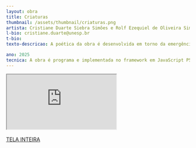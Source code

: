 ```yaml
---
layout: obra
title: Criaturas
thumbnail: /assets/thumbnail/criaturas.png
artista: Cristiane Duarte Siebra Simões e Rolf Ezequiel de Oliveira Simoes
l-bio: cristiane.duarte@unesp.br
t-bio: 
texto-descricao: A poética da obra é desenvolvida em torno da emergência da vida a partir de elementos mais simples. O som de base, constante e grave ao fundo, cria um contraste com a delicadeza dos movimentos das criaturas. O espaço é preenchido pelo som, que remete a profundezas oceânicas e uma sensação de estar submerso na água. Sobre a base sonora, ruídos emitidos pelas criaturas podem ser ouvidos. São texturas granulares de inspiração aquática, lembrando pequenos estalos de organismos marinhos (crustáceos, camarão). Esses sons individuais intensificam-se e alteram o panorama estéreo conforme a atividade e a posição de cada criatura na tela. Ao evoluírem, ganhando novos nós e arestas, as criaturas também emitem um novo ruído, breve e visceral, remetendo uma transformação. Essa composição sonora em camadas, sincronizada com os movimentos e atividades das criaturas, conferem uma ambiência sensorial que amplifica a percepção de vida e autonomia das criaturas. O resultado dessa convergência visual e sonora é uma experiência estética imersiva, na qual o público percebe um sistema coeso e orgânico.

ano: 2025
tecnica: A obra é programa e implementada no framework em JavaScript P5.js. Cada criatura é essencialmente representada por um grafo, cujos nós e arestas definem o corpo das criaturas. A obra faz uso de um modelo auto-gerativo baseado nos estudos de Wolfram (2020).
---
```

<div class="responsive-iframe">
<iframe class="frame" scrolling="no" src="https://crisduarte.github.io/criaturas/"></iframe>
</div>
<br>
<a href="https://crisduarte.github.io/criaturas/" target="_blank">TELA INTEIRA</a>
